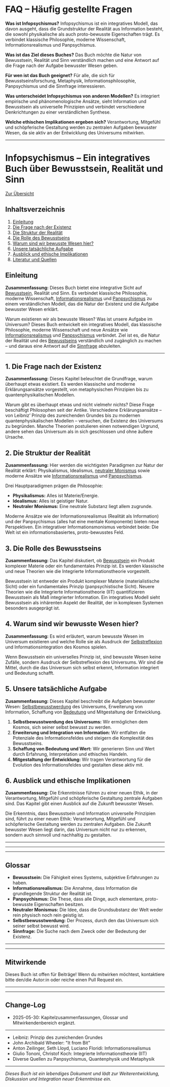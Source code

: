 # FAQ – Häufig gestellte Fragen

**Was ist Infopsychismus?**
Infopsychismus ist ein integratives Modell, das davon ausgeht, dass die Grundstruktur der Realität aus Information besteht, die sowohl physikalische als auch proto-bewusste Eigenschaften trägt. Es verbindet klassische Philosophie, moderne Wissenschaft, Informationsrealismus und Panpsychismus.

**Was ist das Ziel dieses Buches?**
Das Buch möchte die Natur von Bewusstsein, Realität und Sinn verständlich machen und eine Antwort auf die Frage nach der Aufgabe bewusster Wesen geben.

**Für wen ist das Buch geeignet?**
Für alle, die sich für Bewusstseinsforschung, Metaphysik, Informationsphilosophie, Panpsychismus und die Sinnfrage interessieren.

**Was unterscheidet Infopsychismus von anderen Modellen?**
Es integriert empirische und phänomenologische Ansätze, sieht Information und Bewusstsein als universelle Prinzipien und verbindet verschiedene Denkrichtungen zu einer verständlichen Synthese.

**Welche ethischen Implikationen ergeben sich?**
Verantwortung, Mitgefühl und schöpferische Gestaltung werden zu zentralen Aufgaben bewusster Wesen, da sie aktiv an der Entwicklung des Universums mitwirken.

---

# Infopsychismus – Ein integratives Buch über Bewusstsein, Realität und Sinn

[Zur Übersicht](README_DE.md)

## Inhaltsverzeichnis

1. [Einleitung](#einleitung)
2. [Die Frage nach der Existenz](#1-die-frage-nach-der-existenz)
3. [Die Struktur der Realität](#die-struktur-der-realität)
4. [Die Rolle des Bewusstseins](#3-die-rolle-des-bewusstseins)
5. [Warum sind wir bewusste Wesen hier?](#4-warum-sind-wir-bewusste-wesen-hier)
6. [Unsere tatsächliche Aufgabe](#unsere-tatsächliche-aufgabe)
7. [Ausblick und ethische Implikationen](#6-ausblick-und-ethische-implikationen)
8. [Literatur und Quellen](#literatur-und-quellen)

## Einleitung

**Zusammenfassung:**
Dieses Buch bietet eine integrative Sicht auf [Bewusstsein](#glossar), Realität und Sinn. Es verbindet klassische Philosophie, moderne Wissenschaft, [Informationsrealismus](#glossar) und [Panpsychismus](#glossar) zu einem verständlichen Modell, das die Natur der Existenz und die Aufgabe bewusster Wesen erklärt.

Warum existieren wir als bewusste Wesen? Was ist unsere Aufgabe im Universum? Dieses Buch entwickelt ein integratives Modell, das klassische Philosophie, moderne Wissenschaft und neue Ansätze wie [Informationsrealismus](#glossar) und [Panpsychismus](#glossar) verbindet. Ziel ist es, die Natur der Realität und des [Bewusstseins](#glossar) verständlich und zugänglich zu machen – und daraus eine Antwort auf die [Sinnfrage](#glossar) abzuleiten.

---

## 1. Die Frage nach der Existenz

**Zusammenfassung:**
Dieses Kapitel beleuchtet die Grundfrage, warum überhaupt etwas existiert. Es werden klassische und moderne Erklärungsansätze vorgestellt, von metaphysischen Prinzipien bis zu quantenphysikalischen Modellen.

Warum gibt es überhaupt etwas und nicht vielmehr nichts? Diese Frage beschäftigt Philosophen seit der Antike. Verschiedene Erklärungsansätze – von Leibniz’ Prinzip des zureichenden Grundes bis zu modernen quantenphysikalischen Modellen – versuchen, die Existenz des Universums zu begründen. Manche Theorien postulieren einen notwendigen Urgrund, andere sehen das Universum als in sich geschlossen und ohne äußere Ursache.

## 2. Die Struktur der Realität

**Zusammenfassung:**
Hier werden die wichtigsten Paradigmen zur Natur der Realität erklärt: Physikalismus, Idealismus, [neutraler Monismus](#glossar) sowie moderne Ansätze wie [Informationsrealismus](#glossar) und [Panpsychismus](#glossar).

Drei Hauptparadigmen prägen die Philosophie:

- **Physikalismus:** Alles ist Materie/Energie.
- **Idealismus:** Alles ist geistiger Natur.
- **Neutraler Monismus:** Eine neutrale Substanz liegt allem zugrunde.

Moderne Ansätze wie der Informationsrealismus (Realität als Information) und der Panpsychismus (alles hat eine mentale Komponente) bieten neue Perspektiven. Ein integrativer Informationsmonismus verbindet beide: Die Welt ist ein informationsbasiertes, proto-bewusstes Feld.

## 3. Die Rolle des Bewusstseins

**Zusammenfassung:**
Das Kapitel diskutiert, ob [Bewusstsein](#glossar) ein Produkt komplexer Materie oder ein fundamentales Prinzip ist. Es werden klassische und neue Theorien wie die Integrierte Informationstheorie vorgestellt.

Bewusstsein ist entweder ein Produkt komplexer Materie (materialistische Sicht) oder ein fundamentales Prinzip (panpsychistische Sicht). Neuere Theorien wie die Integrierte Informationstheorie (IIT) quantifizieren Bewusstsein als Maß integrierter Information. Ein integratives Modell sieht Bewusstsein als inhärenten Aspekt der Realität, der in komplexen Systemen besonders ausgeprägt ist.

## 4. Warum sind wir bewusste Wesen hier?

**Zusammenfassung:**
Es wird erläutert, warum bewusste Wesen im Universum existieren und welche Rolle sie als Ausdruck der [Selbstreflexion](#glossar) und Informationsintegration des Kosmos spielen.

Wenn Bewusstsein ein universelles Prinzip ist, sind bewusste Wesen keine Zufälle, sondern Ausdruck der Selbstreflexion des Universums. Wir sind die Mittel, durch die das Universum sich selbst erkennt, Information integriert und Bedeutung schafft.

## 5. Unsere tatsächliche Aufgabe

**Zusammenfassung:**
Dieses Kapitel beschreibt die Aufgaben bewusster Wesen: [Selbstbewusstwerdung](#glossar) des Universums, Erweiterung von Information, Schaffung von [Bedeutung](#glossar) und Mitgestaltung der Entwicklung.

1. **Selbstbewusstwerdung des Universums:** Wir ermöglichen dem Kosmos, sich seiner selbst bewusst zu werden.
2. **Erweiterung und Integration von Information:** Wir entfalten die Potenziale des Informationsfeldes und steigern die Komplexität des Bewusstseins.
3. **Schaffung von Bedeutung und Wert:** Wir generieren Sinn und Wert durch Erfahrung, Interpretation und ethisches Handeln.
4. **Mitgestaltung der Entwicklung:** Wir tragen Verantwortung für die Evolution des Informationsfeldes und gestalten diese aktiv mit.

## 6. Ausblick und ethische Implikationen

**Zusammenfassung:**
Die Erkenntnisse führen zu einer neuen Ethik, in der Verantwortung, Mitgefühl und schöpferische Gestaltung zentrale Aufgaben sind. Das Kapitel gibt einen Ausblick auf die Zukunft bewusster Wesen.

Die Erkenntnis, dass Bewusstsein und Information universelle Prinzipien sind, führt zu einer neuen Ethik: Verantwortung, Mitgefühl und schöpferische Gestaltung werden zu zentralen Aufgaben. Die Zukunft bewusster Wesen liegt darin, das Universum nicht nur zu erkennen, sondern auch sinnvoll und nachhaltig zu gestalten.

---

---

---

## Glossar

- **Bewusstsein:** Die Fähigkeit eines Systems, subjektive Erfahrungen zu haben.
- **Informationsrealismus:** Die Annahme, dass Information die grundlegende Struktur der Realität ist.
- **Panpsychismus:** Die These, dass alle Dinge, auch elementare, proto-bewusste Eigenschaften besitzen.
- **Neutraler Monismus:** Die Idee, dass die Grundsubstanz der Welt weder rein physisch noch rein geistig ist.
- **Selbstbewusstwerdung:** Der Prozess, durch den das Universum sich seiner selbst bewusst wird.
- **Sinnfrage:** Die Suche nach dem Zweck oder der Bedeutung der Existenz.

---

---

## Mitwirkende

Dieses Buch ist offen für Beiträge! Wenn du mitwirken möchtest, kontaktiere bitte den/die Autor:in oder reiche einen Pull Request ein.

---

---

## Change-Log

- 2025-05-30: Kapitelzusammenfassungen, Glossar und Mitwirkendenbereich ergänzt.

---

- Leibniz: Prinzip des zureichenden Grundes
- John Archibald Wheeler: "It from Bit"
- Anton Zeilinger, Seth Lloyd, Luciano Floridi: Informationsrealismus
- Giulio Tononi, Christof Koch: Integrierte Informationstheorie (IIT)
- Diverse Quellen zu Panpsychismus, Quantenphysik und Metaphysik

---

_Dieses Buch ist ein lebendiges Dokument und lädt zur Weiterentwicklung, Diskussion und Integration neuer Erkenntnisse ein._
